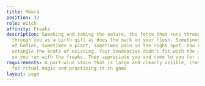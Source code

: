 ```yaml
---
title: Mäkrä
position: 32
role: Witch
affinity: Freaks
description: Speaking and taming the nature, the force that runs through all, courses
  through you as a birth gift as does the mark on your flesh. Sometimes it’s a joining
  of bodies, sometimes a plant, sometimes pain in the right spot. You know how to
  untangle the knots of existing. Your tendencies didn’t fit with the village folk
  so you ran with the freaks. They appreciate you and come to you for advice.
requirements: A port-wine stain that is large and clearly visible, items and spells
  for ritual magic and practising it in game
layout: page
---
```


